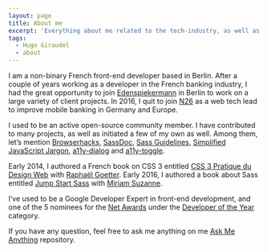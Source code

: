 ```yaml
---
layout: page
title: About me
excerpt: 'Everything about me related to the tech-industry, as well as a couple of hints about this site and how it was built.'
tags:
  - Hugo Giraudel
  - about
---
```


I am a non-binary French front-end developer based in Berlin. After a couple of years working as a developer in the French banking industry, I had the great opportunity to join [Edenspiekermann](https://edenspiekermann.com) in Berlin to work on a large variety of client projects. In 2016, I quit to join [N26](https://n26.com/) as a web tech lead to improve mobile banking in Germany and Europe.

I used to be an active open-source community member. I have contributed to many projects, as well as initiated a few of my own as well. Among them, let’s mention [Browserhacks](http://browserhacks.com), [SassDoc](http://sassdoc.com), [Sass Guidelines](https://sass-guidelin.es), [Simplified JavaScript Jargon](http://jargon.js.org), [a11y-dialog](https://edenspiekermann.github.com/a11y-dialog) and [a11y-toggle](https://edenspiekermann.github.com/a11y-toggle).

Early 2014, I authored a French book on CSS 3 entitled [CSS 3 Pratique du Design Web](http://css3-pratique.fr/) with [Raphaël Goetter](http://goetter.fr). Early 2016, I authored a book about Sass entitled [Jump Start Sass](https://learnable.com/books/jump-start-sass) with [Miriam Suzanne](http://www.miriamsuzanne.com/).

I’ve used to be a Google Developer Expert in front-end development, and one of the 5 nominees for the [Net Awards](https://thenetawards.com) under the [Developer of the Year](https://thenetawards.com/vote/developer/) category.

If you have any question, feel free to ask me anything on me [Ask Me Anything](https://github.com/hugogiraudel/ama) repository.
